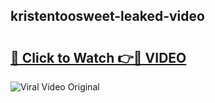 ## kristentoosweet-leaked-video 

# <h2><a href="http://freeplayer.one?title=kristentoosweet-leaked-video&ref=21J">🔗 Click to Watch 👉🔴 VIDEO</a></h2>

<a href="http://freeplayer.one?title=kristentoosweet-leaked-video&ref=21J" rel="nofollow" data-target="animated-image.originalLink"><img src="https://i.ibb.co.com/xMMVF88/686577567.gif" alt="Viral Video Original" style="max-width: 100%; display: inline-block;" data-target="animated-image.originalImage"></a>

